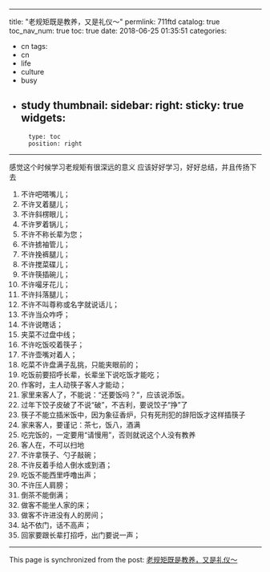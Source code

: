 
---
title: "老规矩既是教养，又是礼仪～"
permlink: 711ftd
catalog: true
toc_nav_num: true
toc: true
date: 2018-06-25 01:35:51
categories:
- cn
tags:
- cn
- life
- culture
- busy
- study
thumbnail: 
sidebar:
    right:
        sticky: true
widgets:
    -
        type: toc
        position: right
---


感觉这个时候学习老规矩有很深远的意义
应该好好学习，好好总结，并且传扬下去

01.	不许吧嗒嘴儿；
02.	不许叉着腿儿；
03.	不许斜楞眼儿；
04.	不许罗着锅儿；
05.	不许不称长辈为您；
06.	不许掳袖管儿；
07.	不许挽裤腿儿；
08.	不许搅菜碟儿；
09.	不许筷插碗儿；
10.	不许嘬牙花儿；
11.	不许抖落腿儿；
12.	不许不叫尊称或名字就说话儿；
13.	不许当众咋呼；
14.	不许说瞎话；
15.	夹菜不过盘中线；
16.	不许吃饭咬着筷子；
17.	不许壶嘴对着人；
18.	吃菜不许盘满子乱挑，只能夹眼前的；
19.	吃饭前要招呼长辈，长辈坐下说吃饭才能吃；
20.	作客时，主人动筷子客人才能动；
21.	家里来客人了，不能说：“还要饭吗？”，应该说添饭。
22.	过年下饺子皮破了不说“破”，不吉利，要说饺子“挣”了
23.	筷子不能立插米饭中，因为象征香炉，只有死刑犯的辞阳饭才这样插筷子
24.	家来客人，要谨记：茶七，饭八，酒满
25.	吃完饭的，一定要用“请慢用”，否则就说这个人没有教养
26.	客人在，不可以扫地
27.	不许拿筷子、勺子敲碗；
28.	不许反着手给人倒水或到酒；
29.	吃饭不能西里呼噜出声；
30.	不许压人肩膀；
31.	倒茶不能倒满；
32.	做客不能坐人家的床；
33.	做客不许进没有人的房间；
34.	站不依门，话不高声；
35.	回家要跟长辈打招呼，出门要说一声；

- - -

This page is synchronized from the post: [老规矩既是教养，又是礼仪～](https://steemit.com/@andrewma/711ftd)
